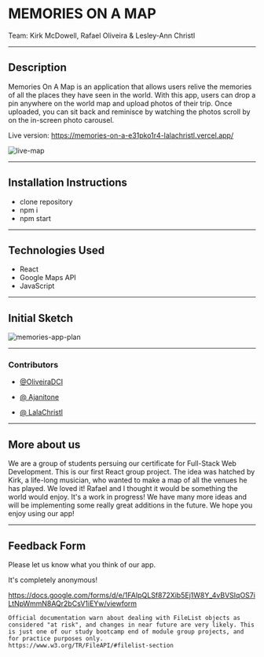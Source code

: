 # MEMORIES ON A MAP
Team: Kirk McDowell, Rafael Oliveira & Lesley-Ann Christl

---

## Description

Memories On A Map is an application that allows users relive the memories of all the places they have seen in the world. With this app, users can drop a pin anywhere on the world map and upload photos of their trip. Once uploaded, you can sit back and reminisce by watching the photos scroll by on the in-screen photo carousel. 

Live version: https://memories-on-a-e31pko1r4-lalachristl.vercel.app/

![live-map](https://user-images.githubusercontent.com/73485164/201769525-7d52ccbc-ac59-4a65-8f64-9f619df7a4c6.png)

---

## Installation Instructions
- clone repository 
- npm i 
- npm start

---

## Technologies Used
- React
- Google Maps API
- JavaScript

---

## Initial Sketch

![memories-app-plan](https://user-images.githubusercontent.com/73485164/201916207-a1bab250-6a88-41c7-9d1c-ca636dccfb3d.svg)


---

### Contributors
- [@OliveiraDCI
](https://github.com/OliveiraDCI)
- [@
Ajanitone
](https://github.com/Ajanitone)

- [@
LalaChristl
](https://github.com/LalaChristl)
---

## More about us
We are a group of students persuing our certificate for Full-Stack Web Development. This is our first React group project. The idea was hatched by Kirk, a life-long musician, who wanted to make a map of all the venues he has played. We loved it! Rafael and I thought it would be something the world would enjoy. It's a work in progress! We have many more ideas and will be implementing some really great additions in the future. We hope you enjoy using our app!

---

## Feedback Form
Please let us know what you think of our app. 

It's completely anonymous!

https://docs.google.com/forms/d/e/1FAIpQLSf872Xib5Ej1W8Y_4vBVSIqOS7iLtNpWmmN8AQr2bCsV1iEYw/viewform


```
Official documentation warn about dealing with FileList objects as considered "at risk", and changes in near future are very likely. This is just one of our study bootcamp end of module group projects, and for practice purposes only.
https://www.w3.org/TR/FileAPI/#filelist-section
```
